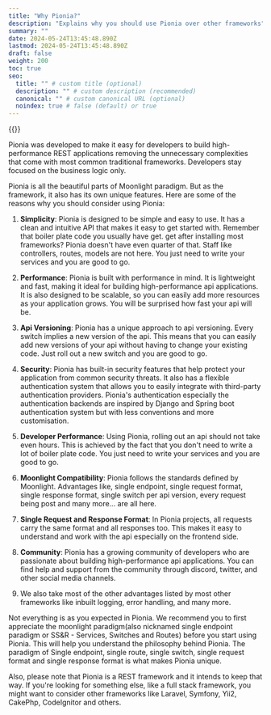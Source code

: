 ```yaml
---
title: "Why Pionia?"
description: "Explains why you should use Pionia over other frameworks"
summary: ""
date: 2024-05-24T13:45:48.890Z
lastmod: 2024-05-24T13:45:48.890Z
draft: false
weight: 200
toc: true
seo:
  title: "" # custom title (optional)
  description: "" # custom description (recommended)
  canonical: "" # custom canonical URL (optional)
  noindex: true # false (default) or true
---
```


{{<picture src="pionia.png" alt="Pionia Logo">}}

Pionia was developed to make it easy for developers to build high-performance REST applications removing the unnecessary
complexities that come with most common traditional frameworks. Developers stay focused on the business logic only.

Pionia is all the beautiful parts of Moonlight paradigm. But as the framework, it also has its own unique features. Here 
are some of the reasons why you should consider using Pionia:

1. **Simplicity**: Pionia is designed to be simple and easy to use. It has a clean and intuitive API that makes it easy 
to get started with. Remember that boiler plate code you usually have get.
get after installing most frameworks? Pionia doesn't have even quarter of that. Staff like controllers, routes, models 
are not here. You just need to write your services and you are good to go.

2. **Performance**: Pionia is built with performance in mind. It is lightweight and fast, making it ideal for building 
high-performance api applications. It is also designed to be scalable, so you can easily add more resources as your 
application grows. You will be surprised how fast your api will be.

3. **Api Versioning**: Pionia has a unique approach to api versioning. Every switch implies a new version of the api. 
This means that you can easily add new versions of your api without having to change your existing code. 
Just roll out a new switch and you are good to go.

4. **Security**: Pionia has built-in security features that help protect your application from common security threats.
It also has a flexible authentication system that allows you to easily integrate with third-party authentication providers.
Pionia's authentication especially the authentication backends are inspired by Django and Spring boot authentication 
system but with less conventions and more customisation.

5. **Developer Performance**: Using Pionia, rolling out an api should not take even hours. This is achieved by the fact 
that you don't need to write a lot of boiler plate code. You just need to write your services and you are good to go.

6. **Moonlight Compatibility**: Pionia follows the standards defined by Moonlight. Advantages like, single endpoint, 
single request format, single response format,  single switch per api version, every request being post and many more... are all here.

7. **Single Request and Response Format**: In Pionia projects, all requests carry the same format and all responses too.
This makes it easy to understand and work with the api especially on the frontend side.

8. **Community**: Pionia has a growing community of developers who are passionate about building high-performance api 
applications. You can find help and support from the community through discord, twitter, and other social media channels.

9. We also take most of the other advantages listed by most other frameworks like inbuilt logging, error handling, and many more.

Not everything is as you expected in Pionia. We recommend you to first appreciate the moonlight paradigm(also nicknamed single endpoint paradigm or SS&R - Services, Switches and Routes) before you start using Pionia.
This will help you understand the philosophy behind Pionia. The paradigm of Single endpoint, single route, single switch, single request format and single response format is what makes Pionia unique.

Also, please note that Pionia is a REST framework and it intends to keep that way. If you're looking for something 
else, like a full stack framework, you might want to consider other frameworks like Laravel, Symfony, Yii2, CakePhp, CodeIgnitor and others.


